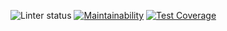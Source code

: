 ![Linter status](https://github.com/altay1734/Test/.github/workflows/Actions.yml/badge.svg)
[![Maintainability](https://api.codeclimate.com/v1/badges/81499adb8e5d2b1951ea/maintainability)](https://codeclimate.com/github/altay1734/Test/maintainability)
[![Test Coverage](https://api.codeclimate.com/v1/badges/81499adb8e5d2b1951ea/test_coverage)](https://codeclimate.com/github/altay1734/Test/test_coverage)
